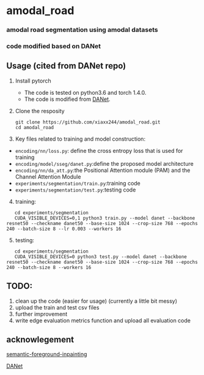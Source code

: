 # amodal_road
### amodal road segmentation using amodal datasets 
### code modified based on DANet

## Usage (cited from DANet repo)

1. Install pytorch 

   - The code is tested on python3.6 and torch 1.4.0.
   - The code is modified from [DANet](https://github.com/junfu1115/DANet.git). 

2. Clone the resposity

   ```shell
   git clone https://github.com/xiaxx244/amodal_road.git 
   cd amodal_road
   ```
3. Key files related to training and model construction:

  - `encoding/nn/loss.py`: define the cross entropy loss that is used for training
  - `encoding/model/sseg/danet.py`:define the proposed model architecture
  - `encoding/nn/da_att.py`:the Positional Attention module (PAM) and the Channel Attention Module
  - `experiments/segmentation/train.py`:training code
  - `experiments/segmentation/test.py`:testing code

4. training:

```shell (example)
   cd experiments/segmentation
   CUDA_VISIBLE_DEVICES=0,1 python3 train.py --model danet --backbone resnet50 --checkname danet50 --base-size 1024 --crop-size 768 --epochs 240 --batch-size 8 --lr 0.003 --workers 16  
```
5. testing:

```shell (example)
   cd experiments/segmentation
   CUDA_VISIBLE_DEVICES=0 python3 test.py --model danet --backbone resnet50 --checkname danet50 --base-size 1024 --crop-size 768 --epochs 240 --batch-size 8 --workers 16  
```
## TODO:
1. clean up the code (easier for usage) (currently a little bit messy)
2. upload the train and test csv files
3. further improvement
4. write edge evaluation metrics function and upload all evaluation code

## acknowlegement
[semantic-foreground-inpainting](https://github.com/Chenyang-Lu/semantic-foreground-inpainting.git)

[DANet](https://github.com/junfu1115/DANet.git)

